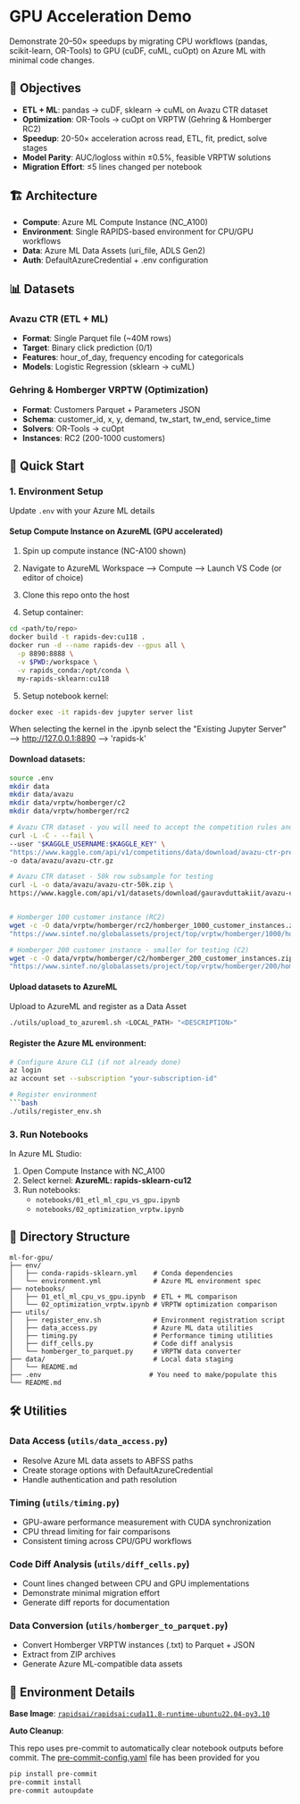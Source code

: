 # GPU Acceleration Demo

Demonstrate 20–50× speedups by migrating CPU workflows (pandas, scikit-learn, OR-Tools) to GPU (cuDF, cuML, cuOpt) on Azure ML with minimal code changes.

## 🎯 Objectives

- **ETL + ML**: pandas → cuDF, sklearn → cuML on Avazu CTR dataset
- **Optimization**: OR-Tools → cuOpt on VRPTW (Gehring & Homberger RC2)
- **Speedup**: 20-50× acceleration across read, ETL, fit, predict, solve stages
- **Model Parity**: AUC/logloss within ±0.5%, feasible VRPTW solutions
- **Migration Effort**: ≤5 lines changed per notebook

## 🏗️ Architecture

- **Compute**: Azure ML Compute Instance (NC_A100)
- **Environment**: Single RAPIDS-based environment for CPU/GPU workflows
- **Data**: Azure ML Data Assets (uri_file, ADLS Gen2)
- **Auth**: DefaultAzureCredential + .env configuration

## 📊 Datasets

### Avazu CTR (ETL + ML)
- **Format**: Single Parquet file (~40M rows)
- **Target**: Binary click prediction (0/1)
- **Features**: hour_of_day, frequency encoding for categoricals
- **Models**: Logistic Regression (sklearn → cuML)

### Gehring & Homberger VRPTW (Optimization)
- **Format**: Customers Parquet + Parameters JSON
- **Schema**: customer_id, x, y, demand, tw_start, tw_end, service_time
- **Solvers**: OR-Tools → cuOpt
- **Instances**: RC2 (200-1000 customers)

## 🚀 Quick Start

### 1. Environment Setup


Update `.env` with your Azure ML details

#### Setup Compute Instance on AzureML (GPU accelerated)

1. Spin up compute instance (NC-A100 shown)

2. Navigate to AzureML Workspace --> Compute --> Launch VS Code (or editor of choice)

3. Clone this repo onto the host

4. Setup container:

```bash
cd <path/to/repo>
docker build -t rapids-dev:cu118 .
docker run -d --name rapids-dev --gpus all \
  -p 8890:8888 \
  -v $PWD:/workspace \
  -v rapids_conda:/opt/conda \
  my-rapids-sklearn:cu118  
```

5. Setup notebook kernel:

```bash
docker exec -it rapids-dev jupyter server list
```
When selecting the kernel in the .ipynb select the "Existing Jupyter Server" --> http://127.0.0.1:8890 --> 'rapids-k'

#### Download datasets:

```bash
source .env
mkdir data
mkdir data/avazu
mkdir data/vrptw/homberger/c2
mkdir data/vrptw/homberger/rc2

# Avazu CTR dataset - you will need to accept the competition rules and create a kaggle accoutn to access to full ~40M row dataset
curl -L -C - --fail \
--user "$KAGGLE_USERNAME:$KAGGLE_KEY" \
"https://www.kaggle.com/api/v1/competitions/data/download/avazu-ctr-prediction/train.gz" \
-o data/avazu/avazu-ctr.gz

# Avazu CTR dataset - 50k row subsample for testing
curl -L -o data/avazu/avazu-ctr-50k.zip \
https://www.kaggle.com/api/v1/datasets/download/gauravduttakiit/avazu-ctr-prediction-with-random-50k-rows


# Homberger 100 customer instance (RC2)
wget -c -O data/vrptw/homberger/rc2/homberger_1000_customer_instances.zip \ 
"https://www.sintef.no/globalassets/project/top/vrptw/homberger/1000/homberger_1000_customer_instances.zip"

# Homberger 200 customer instance - smaller for testing (C2)
wget -c -O data/vrptw/homberger/c2/homberger_200_customer_instances.zip \
"https://www.sintef.no/globalassets/project/top/vrptw/homberger/200/homberger_200_customer_instances.zip"  
```

#### Upload datasets to AzureML
Upload to AzureML and register as a Data Asset
```bash
./utils/upload_to_azureml.sh <LOCAL_PATH> "<DESCRIPTION>"   
```

#### Register the Azure ML environment:

```bash
# Configure Azure CLI (if not already done)
az login
az account set --subscription "your-subscription-id"

# Register environment
```bash 
./utils/register_env.sh  
```

### 3. Run Notebooks

In Azure ML Studio:

1. Open Compute Instance with NC_A100
2. Select kernel: **AzureML: rapids-sklearn-cu12**
3. Run notebooks:
   - `notebooks/01_etl_ml_cpu_vs_gpu.ipynb`
   - `notebooks/02_optimization_vrptw.ipynb`

## 📁 Directory Structure

```
ml-for-gpu/
├── env/
│   ├── conda-rapids-sklearn.yml    # Conda dependencies
│   └── environment.yml             # Azure ML environment spec
├── notebooks/
│   ├── 01_etl_ml_cpu_vs_gpu.ipynb  # ETL + ML comparison
│   └── 02_optimization_vrptw.ipynb # VRPTW optimization comparison
├── utils/
│   ├── register_env.sh             # Environment registration script
│   ├── data_access.py              # Azure ML data utilities
│   ├── timing.py                   # Performance timing utilities
│   ├── diff_cells.py               # Code diff analysis
│   └── homberger_to_parquet.py     # VRPTW data converter
├── data/                           # Local data staging
│   └── README.md
├── .env                           # You need to make/populate this
└── README.md
```

## 🛠️ Utilities

### Data Access (`utils/data_access.py`)
- Resolve Azure ML data assets to ABFSS paths
- Create storage options with DefaultAzureCredential
- Handle authentication and path resolution

### Timing (`utils/timing.py`)
- GPU-aware performance measurement with CUDA synchronization
- CPU thread limiting for fair comparisons
- Consistent timing across CPU/GPU workflows

### Code Diff Analysis (`utils/diff_cells.py`)
- Count lines changed between CPU and GPU implementations
- Demonstrate minimal migration effort
- Generate diff reports for documentation

### Data Conversion (`utils/homberger_to_parquet.py`)
- Convert Homberger VRPTW instances (.txt) to Parquet + JSON
- Extract from ZIP archives
- Generate Azure ML-compatible data assets

## 🔧 Environment Details

**Base Image**: [`rapidsai/rapidsai:cuda11.8-runtime-ubuntu22.04-py3.10`](https://hub.docker.com/layers/rapidsai/rapidsai/cuda11.8-runtime-ubuntu22.04-py3.10/images/sha256-60e3ae97db947a237e5de571a92a37437174f983dd1c31e3cfce2b0afb45d085)

**Auto Cleanup**:

This repo uses pre-commit to automatically clear notebook outputs before commit. The [pre-commit-config.yaml](./pre-commit-config.yaml) file has been provided for you

```bash
pip install pre-commit  
pre-commit install  
pre-commit autoupdate  
```


